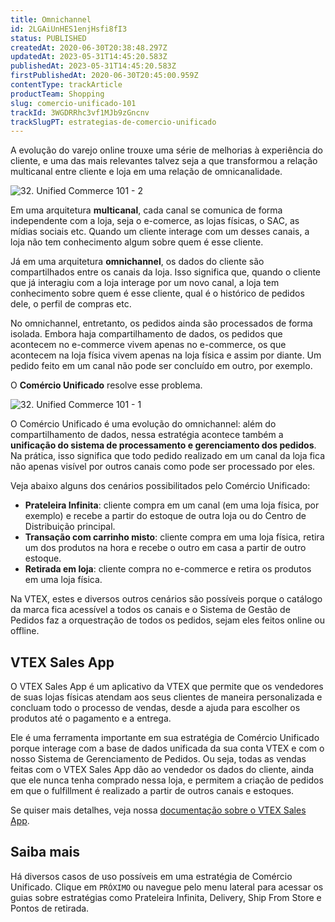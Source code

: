 ```yaml
---
title: Omnichannel
id: 2LGAiUnHES1enjHsfi8fI3
status: PUBLISHED
createdAt: 2020-06-30T20:38:48.297Z
updatedAt: 2023-05-31T14:45:20.583Z
publishedAt: 2023-05-31T14:45:20.583Z
firstPublishedAt: 2020-06-30T20:45:00.959Z
contentType: trackArticle
productTeam: Shopping
slug: comercio-unificado-101
trackId: 3WGDRRhc3vf1MJb9zGncnv
trackSlugPT: estrategias-de-comercio-unificado
---
```


A evolução do varejo online trouxe uma série de melhorias à experiência do cliente, e uma das mais relevantes talvez seja a que transformou a relação multicanal entre cliente e loja em uma relação de omnicanalidade.

![32. Unified Commerce 101 - 2](//images.ctfassets.net/alneenqid6w5/hZLcXdCI6EXa4lR4cNShc/1bb91baac796afbdedb890b1c6362e90/32._Unified_Commerce_101_-_2.png)

Em uma arquitetura __multicanal__, cada canal se comunica de forma independente com a loja, seja o e-comerce, as lojas físicas, o SAC, as mídias sociais etc. Quando um cliente interage com um desses canais, a loja não tem conhecimento algum sobre quem é esse cliente.

Já em uma arquitetura __omnichannel__, os dados do cliente são compartilhados entre os canais da loja. Isso significa que, quando o cliente que já interagiu com a loja interage por um novo canal, a loja tem conhecimento sobre quem é esse cliente, qual é o histórico de pedidos dele, o perfil de compras etc.

No omnichannel, entretanto, os pedidos ainda são processados de forma isolada. Embora haja compartilhamento de dados, os pedidos que acontecem no e-commerce vivem apenas no e-commerce, os que acontecem na loja física vivem apenas na loja física e assim por diante. Um pedido feito em um canal não pode ser concluído em outro, por exemplo.

O __Comércio Unificado__ resolve esse problema.

![32. Unified Commerce 101 - 1](//images.ctfassets.net/alneenqid6w5/4JVV00Jk5F0P5S27c9BLCo/71bbbb249454b39188d08a87d2de0761/32._Unified_Commerce_101_-_1.png)

O Comércio Unificado é uma evolução do omnichannel: além do compartilhamento de dados, nessa estratégia acontece também a __unificação do sistema de processamento e gerenciamento dos pedidos__. Na prática, isso significa que todo pedido realizado em um canal da loja fica não apenas visível por outros canais como pode ser processado por eles.

Veja abaixo alguns dos cenários possibilitados pelo Comércio Unificado:
- __Prateleira Infinita__: cliente compra em um canal (em uma loja física, por exemplo) e recebe a partir do estoque de outra loja ou do Centro de Distribuição principal.
- __Transação com carrinho misto__: cliente compra em uma loja física, retira um dos produtos na hora e recebe o outro em casa a partir de outro estoque.
- __Retirada em loja__: cliente compra no e-commerce e retira os produtos em uma loja física.

Na VTEX, estes e diversos outros cenários são possíveis porque o catálogo da marca fica acessível a todos os canais e o Sistema de Gestão de Pedidos faz a orquestração de todos os pedidos, sejam eles feitos online ou offline.

## VTEX Sales App

O VTEX Sales App é um aplicativo da VTEX que permite que os vendedores de suas lojas físicas atendam aos seus clientes de maneira personalizada e concluam todo o processo de vendas, desde a ajuda para escolher os produtos até o pagamento e a entrega.

Ele é uma ferramenta importante em sua estratégia de Comércio Unificado porque interage com a base de dados unificada da sua conta VTEX e com o nosso Sistema de Gerenciamento de Pedidos. Ou seja, todas as vendas feitas com o VTEX Sales App dão ao vendedor os dados do cliente, ainda que ele nunca tenha comprado nessa loja, e permitem a criação de pedidos em que o fulfillment é realizado a partir de outros canais e estoques.

Se quiser mais detalhes, veja nossa [documentação sobre o VTEX Sales App](https://help.vtex.com/pt/tracks/instore-getting-started-and-setting-up--zav76TFEZlAjnyBVL5tRc/7fnnVlG3Kv1Tay9iagc5yf).

## Saiba mais

Há diversos casos de uso possíveis em uma estratégia de Comércio Unificado. Clique em `PRÓXIMO` ou navegue pelo menu lateral para acessar os guias sobre estratégias como Prateleira Infinita, Delivery, Ship From Store e Pontos de retirada.
